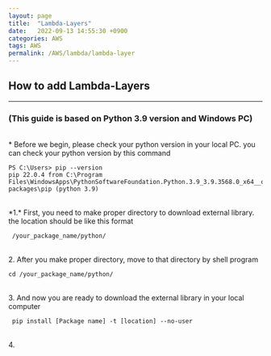 ```yaml
---
layout: page
title:  "Lambda-Layers"
date:   2022-09-13 14:55:30 +0900
categories: AWS
tags: AWS
permalink: /AWS/lambda/lambda-layer
---
```


## How to add Lambda-Layers
-----
### (This guide is based on Python 3.9 version and Windows PC)
<br>
*  Before we begin, please check your python version in your local PC. you can check your python version by this command 
  
  ```
PS C:\Users> pip --version
pip 22.0.4 from C:\Program Files\WindowsApps\PythonSoftwareFoundation.Python.3.9_3.9.3568.0_x64__qbz5n2kfra8p0\lib\site-packages\pip (python 3.9)
  ```
<br>
*1.*  First, you need to make proper directory to download external library. <br>
    the location should be like this format
    
```
 /your_package_name/python/
```
<br>
2. After you make proper directory, move to that directory by shell program
<br>

```
cd /your_package_name/python/
```

<br>
3.  And now you are ready to download the external library in your local computer 
 
```
 pip install [Package name] -t [location] --no-user
```
<br>
4.  